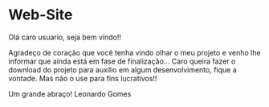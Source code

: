 # Web-Site
Olá caro usuario, seja bem vindo!!

Agradeço de coração que você tenha vindo olhar o meu projeto e venho lhe informar que ainda está em fase de finalização...
Caro queira fazer o download do projeto para auxílio em algum desenvolvimento, fique a vontade. Mas não o use para fins lucrativos!!

Um grande abraço!
Leonardo Gomes
